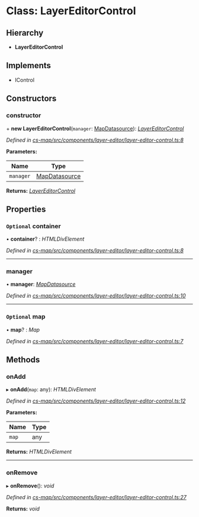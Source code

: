 # Class: LayerEditorControl

## Hierarchy

* **LayerEditorControl**

## Implements

* IControl

## Constructors

###  constructor

\+ **new LayerEditorControl**(`manager`: [MapDatasource](_cs_map_src_datasources_map_datasource_.mapdatasource.md)): *[LayerEditorControl](_cs_map_src_components_layer_editor_layer_editor_control_.layereditorcontrol.md)*

*Defined in [cs-map/src/components/layer-editor/layer-editor-control.ts:8](https://github.com/RichardHovenkamp/csnext/blob/eefa977/packages/cs-map/src/components/layer-editor/layer-editor-control.ts#L8)*

**Parameters:**

Name | Type |
------ | ------ |
`manager` | [MapDatasource](_cs_map_src_datasources_map_datasource_.mapdatasource.md) |

**Returns:** *[LayerEditorControl](_cs_map_src_components_layer_editor_layer_editor_control_.layereditorcontrol.md)*

## Properties

### `Optional` container

• **container**? : *HTMLDivElement*

*Defined in [cs-map/src/components/layer-editor/layer-editor-control.ts:8](https://github.com/RichardHovenkamp/csnext/blob/eefa977/packages/cs-map/src/components/layer-editor/layer-editor-control.ts#L8)*

___

###  manager

• **manager**: *[MapDatasource](_cs_map_src_datasources_map_datasource_.mapdatasource.md)*

*Defined in [cs-map/src/components/layer-editor/layer-editor-control.ts:10](https://github.com/RichardHovenkamp/csnext/blob/eefa977/packages/cs-map/src/components/layer-editor/layer-editor-control.ts#L10)*

___

### `Optional` map

• **map**? : *Map*

*Defined in [cs-map/src/components/layer-editor/layer-editor-control.ts:7](https://github.com/RichardHovenkamp/csnext/blob/eefa977/packages/cs-map/src/components/layer-editor/layer-editor-control.ts#L7)*

## Methods

###  onAdd

▸ **onAdd**(`map`: any): *HTMLDivElement*

*Defined in [cs-map/src/components/layer-editor/layer-editor-control.ts:12](https://github.com/RichardHovenkamp/csnext/blob/eefa977/packages/cs-map/src/components/layer-editor/layer-editor-control.ts#L12)*

**Parameters:**

Name | Type |
------ | ------ |
`map` | any |

**Returns:** *HTMLDivElement*

___

###  onRemove

▸ **onRemove**(): *void*

*Defined in [cs-map/src/components/layer-editor/layer-editor-control.ts:27](https://github.com/RichardHovenkamp/csnext/blob/eefa977/packages/cs-map/src/components/layer-editor/layer-editor-control.ts#L27)*

**Returns:** *void*
